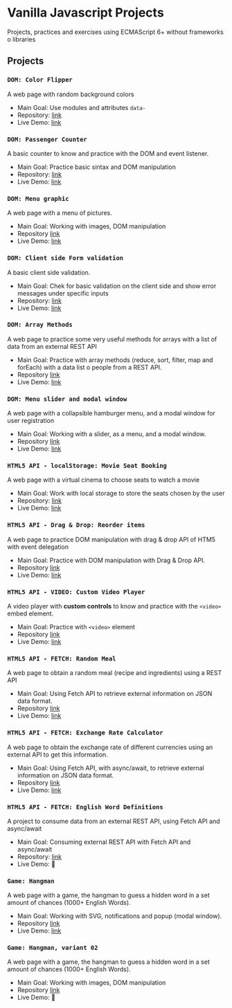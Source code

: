 # Vanilla Javascript Projects

Projects, practices and exercises using ECMAScript 6+ without frameworks o
libraries

## Projects

### `DOM: Color Flipper`

A web page with random background colors

- Main Goal: Use modules and attributes `data-`
- Repository: [link](https://github.com/orses/vanilla_javascript/tree/master/basic_color_flipper/)
- Live Demo: [link](https://orses.github.io/vanilla_javascript/basic_color_flipper/src/)

### `DOM: Passenger Counter`

A basic counter to know and practice with the DOM and event listener.

- Main Goal: Practice basic sintax and DOM manipulation
- Repository: [link](https://github.com/orses/vanilla_javascript/tree/master/passenger_counter/)
- Live Demo: [link](https://orses.github.io/vanilla_javascript/passenger_counter/src/)

### `DOM: Menu graphic`

A web page with a menu of pictures.

- Main Goal: Working with images, DOM manipulation
- Repository [link](https://github.com/orses/vanilla_javascript/tree/master/menu_visual/)
- Live Demo: [link](https://orses.github.io/vanilla_javascript/menu_visual/src/)

### `DOM: Client side Form validation`

A basic client side validation.

- Main Goal: Chek for basic validation on the client side and show error messages under specific inputs
- Repository: [link](https://github.com/orses/vanilla_javascript/tree/master/form_validator/)
- Live Demo: [link](https://orses.github.io/vanilla_javascript/form_validator/src/)

### `DOM: Array Methods`

A web page to practice some very useful methods for arrays with a list of data from an external REST API

- Main Goal: Practice with array methods (reduce, sort, filter, map and forEach) with a data list o people from a REST API.
- Repository [link](https://github.com/orses/vanilla_javascript/tree/master/dom_array_methods/)
- Live Demo: [link](https://orses.github.io/vanilla_javascript/dom_array_methods/src/)

### `DOM: Menu slider and modal window`

A web page with a collapsible hamburger menu, and a modal window for user registration

- Main Goal: Working with a slider, as a menu, and a modal window.
- Repository [link](https://github.com/orses/vanilla_javascript/tree/master/menu_slider_and_modal/)
- Live Demo: [link](https://orses.github.io/vanilla_javascript/menu_slider_and_modal/src/)

### `HTML5 API - localStorage: Movie Seat Booking`

A web page with a virtual cinema to choose seats to watch a movie

- Main Goal: Work with local storage to store the seats chosen by the user
- Repository: [link](https://github.com/orses/vanilla_javascript/tree/master/movie_seat_booking/)
- Live Demo: [link](https://orses.github.io/vanilla_javascript/movie_seat_booking/src/)

### `HTML5 API - Drag & Drop: Reorder items`

A web page to practice DOM manipulation with drag & drop API of HTM5 with event delegation

- Main Goal: Practice with DOM manipulation with Drag & Drop API.
- Repository [link](https://github.com/orses/vanilla_javascript/tree/master/drag_drop/)
- Live Demo: [link](https://orses.github.io/vanilla_javascript/drag_drop/src/)

### `HTML5 API - VIDEO: Custom Video Player`

A video player with **custom controls** to know and practice with the `<video>` embed element.

- Main Goal: Practice with `<video>` element
- Repository [link](https://github.com/orses/vanilla_javascript/tree/master/video_player/)
- Live Demo: [link](https://orses.github.io/vanilla_javascript/video_player/src/)

### `HTML5 API - FETCH: Random Meal`

A web page to obtain a random meal (recipe and ingredients) using a REST API

- Main Goal: Using Fetch API to retrieve external information on JSON data format.
- Repository [link](https://github.com/orses/vanilla_javascript/tree/master/fetch_random_meal/)
- Live Demo: [link](https://orses.github.io/vanilla_javascript/fetch_random_meal/src/)

### `HTML5 API - FETCH: Exchange Rate Calculator`

A web page to obtain the exchange rate of different currencies using an external API to get this information.

- Main Goal: Using Fetch API, with async/await, to retrieve external information on JSON data format.
- Repository [link](https://github.com/orses/vanilla_javascript/tree/master/exchange_rate_calculator/)
- Live Demo: [link](https://orses.github.io/vanilla_javascript/exchange_rate_calculator/src/)

### `HTML5 API - FETCH: English Word Definitions`

A project to consume data from an external REST API, using Fetch API and async/await

- Main Goal: Consuming external REST API with Fetch API and async/await
- Repository: [link](https://github.com/orses/vanilla_javascript/tree/master/api_english_dictionary/)
- Live Demo: 🚧

### `Game: Hangman`

A web page with a game, the hangman to guess a hidden word in a set amount of chances (1000+ English Words).

- Main Goal: Working with SVG, notifications and popup (modal window).
- Repository [link](https://github.com/orses/vanilla_javascript/tree/master/game_hangman/)
- Live Demo: [link](https://orses.github.io/vanilla_javascript/game_hangman/src/)

### `Game: Hangman, variant 02`

A web page with a game, the hangman to guess a hidden word in a set amount of chances (1000+ English Words).

- Main Goal: Working with images, DOM manipulation
- Repository [link](https://github.com/orses/vanilla_javascript/tree/master/game_hangman_variant_02/)
- Live Demo: 🚧
